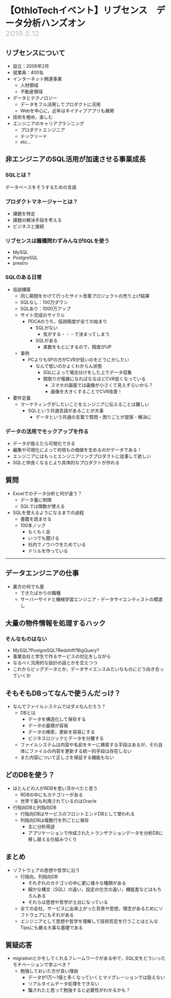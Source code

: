 # 【OthloTechイベント】リブセンス　データ分析ハンズオン<br><small style="color: #D1D1D1">2019.5.12</small>
## リブセンスについて
- 設立：2006年2月
- 就業員：400名
- インターネット関連事業
    - 人材領域
    - 不動産領域
- データとテクノロジー
    - データをフル活用してプロダクトに活用
    - Webを中心に，近年はネイティブアプリも展開
- 技術を極め，楽しむ
- エンジニアのキャリアプランニング
    - プロダクトエンジニア
    - テックリード
    - etc...
## 非エンジニアのSQL活用が加速させる事業成長
### SQLとは？
データベースをそうするための言語

### プロダクトマネージャーとは？
- 課題を特定
- 課題の解決手段を考える
- ビジネスと接続

### リブセンスは職種問わずみんながSQLを使う
- MySQL
- PostgreSQL
- prestro

### SQLのある日常
- 仮説構築
    - 同じ期間をかけて行ったサイト改善プロジェクトの売り上げ結果
    - SQLなし：100万ダウン
    - SQLあり：1000万アップ
    - サイト完成のサイクル
        - PDCAのうち，仮説精度が全ての始まり
            - SQLがない
                - 気がする・・・で決まってしまう
            - SQLがある
                - 実数をもとにするので，精度がUP
    - 事例
        - PCよりもSPの方がCVRが低いのをどうにかしたい
            - なんで低いのかよくわからん状態
                - SQLによって場合分けをした上でデータ収集
                - 間取りが複雑になればなるほどCVR低くなっている
                    - スマホの画面では画像が小さくて見えずらいから？
                    - 画像を大きくすることでCVR改善！
- 要件定義
    - マーケティングがしたいことをエンジニアに伝えることは難しい
        - SQLという共通言語があることが大事
            - データという共通の言葉で質問・困りごとが提案・解決に


### データの活用でモックアップを作る
- データが扱えたら可視化できる
- 編集や可視化によって何倍もの価値を生めるのがデータである！
- エンジニアにはもっとエンジニアリングプロダクトに従事して欲しい
- SQLと仲良くなるとより具体的なプロダクトが作れる

## 質問
- Excelでのデータ分析と何が違う？
    - データ量に制限
    - SQLでは関数が使える
- SQLを使えるようになるまでの過程
    - 書籍を読ませる
    - 100本ノック
        - もくもく会
        - いつでも聞ける
        - 社内でノウハウをためている
        - ドリルを作っている
---

## データエンジニアの仕事
- 裏方の何でも屋
  - できたばかりの職種
  - サーバーサイドと機械学習エンジニア・データサイエンティストの橋渡し

## 大量の物件情報を処理するハック
### そんなものはない
- MySQL?PostgreSQL?Redshift?BigQuery?
- 事業会社と学生で作るサービスの対比をしながら
- なるべく汎用的な設計の話とかを交えつつ
- これからビッグデータとか，データサイエンスみたいなものにどう向き合っていくか

## そもそもDBってなんで使うんだっけ？
- なんでファイルシステムではダメなんだろう？
  - DBとは
    - データを構造化して保存する
    - データの蓄積が容易
    - データの検索，更新を容易にする
    - ビジネスロジックとデータを分離する
  - ファイルシステムは内容や名前をキーに検索する手段はあるが，それ自体にファイルの内容を更新する統一的手段は存在しない
  - また内容について正しさを保証する機能もない

## どのDBを使う？
- ほとんどの人がRDBを思い浮かべたと思う
  - RDBの中にもカテゴリーがある
  - 世界で最も利用されているのはOracle
- 行指向DBと列指向DB
  - 行指向DBはサービスのフロントエンドDBとして使われる
  - 列指向DBは複数行を列ごとに保存
    - 主に分析用途
    - アプリケーションで作成されたトランザクションデータを分析DBに移し替える仕組みづくり

## まとめ
- ソフトウェアの思想や哲学に沿う
  - 行指向，列指向DB
    - それぞれのカテゴリの中に更に様々な種類がある
    - 細かな構文（SQL）の違い，設定の仕方の違い，機能差などはもちろんある
    - それらは思想や哲学が土台になっている
  - 全ての会社，サービスに出来上がった背景や思想，理念があるためにソフトウェアにもそれがある
  - エンジニアとして思想や哲学を理解して技術剪定を行うことはどんなTipsにも勝る大事な基礎である

## 質疑応答
- migrationとかをしてくれるフレームワークがある中で，SQL文をどういったモチベーションで学ぶべき？
  - 勉強しておいた方が良い理由
    - データが1万〜1億と多くなっていくとマイグレーションでは扱えない
    - リアルタイムデータ処理をできない
    - 騙されたと思って勉強すると必要性がわかるかも？
